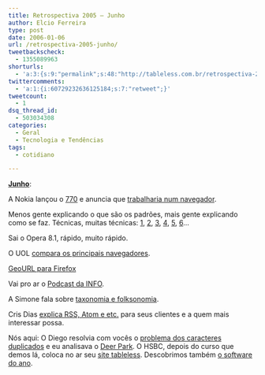 ```yaml
---
title: Retrospectiva 2005 – Junho
author: Elcio Ferreira
type: post
date: 2006-01-06
url: /retrospectiva-2005-junho/
tweetbackscheck:
  - 1355089963
shorturls:
  - 'a:3:{s:9:"permalink";s:48:"http://tableless.com.br/retrospectiva-2005-junho";s:7:"tinyurl";s:26:"http://tinyurl.com/42x7lrg";s:4:"isgd";s:19:"http://is.gd/UW0aOh";}'
twittercomments:
  - 'a:1:{i:60729232636125184;s:7:"retweet";}'
tweetcount:
  - 1
dsq_thread_id:
  - 503034308
categories:
  - Geral
  - Tecnologia e Tendências
tags:
  - cotidiano

---
```

**[Junho][1]**:

A Nokia lançou o [770][2] e anuncia que [trabalharia num navegador][3].

Menos gente explicando o que são os padrões, mais gente explicando como se faz. Técnicas, muitas técnicas: [1][4], [2][5], [3][6], [4][7], [5][8], [6][9]&#8230;

Sai o Opera 8.1, rápido, muito rápido.

O UOL [compara os principais navegadores][10].

[GeoURL para Firefox][11]

Vai pro ar o [Podcast da INFO][12].

A Simone fala sobre [taxonomia e folksonomia][13].

Cris Dias [explica RSS, Atom e etc.][14] para seus clientes e a quem mais interessar possa.

Nós aqui: O Diego resolvia com vocês o [problema dos caracteres duplicados][15] e eu analisava o [Deer Park][16]. O HSBC, depois do curso que demos lá, coloca no ar seu [site tableless][17]. Descobrimos também [o software do ano][18].

 [1]: http://tableless.com.br/2005/06/
 [2]: http://europe.nokia.com/nokia/0,,75023,00.html
 [3]: http://info.abril.com.br/aberto/infonews/062005/13062005-0.shl
 [4]: http://www.stunicholls.myby.co.uk/layouts/frame.html
 [5]: http://www.stylegala.com/articles/no_more_css_hacks.htm
 [6]: http://www.tanfa.co.uk/css/examples/css-dropdown-menus.asp
 [7]: http://www.tanfa.co.uk/css/examples/menu/tutorial-v.asp
 [8]: http://www.seoconsultants.com/css/menus/horizontal/
 [9]: http://www.tjkdesign.com/articles/dropdown/demo.asp
 [10]: http://tecnologia.uol.com.br/especiais/ultnot/2005/06/22/ult2888u46.jhtm
 [11]: https://addons.mozilla.org/extensions/moreinfo.php?id=530
 [12]: http://info.abril.com.br/podcast/
 [13]: http://simonevb.com/blog/2005/06/tags_are_the_new_black.htm
 [14]: http://www.vilago.com.br/node/54
 [15]: http://tableless.com.br/probleminha_caractere_duplicado
 [16]: http://blog.elcio.com.br/o_que_ha_de_novo_no_novo_firefox_o_deerpark_alpha_1/
 [17]: http://www.hsbc.com.br/
 [18]: https://addons.mozilla.org/extensions/moreinfo.php?application=firefox&category=Entertainment&numpg=10&id=554